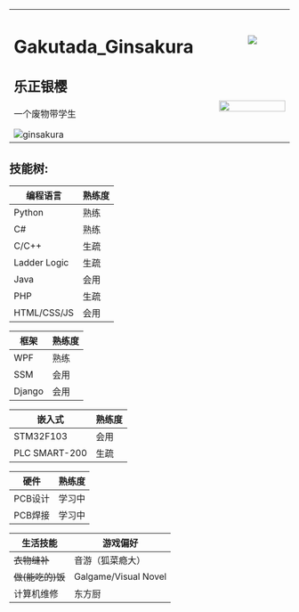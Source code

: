<table border="0" cellspacing="0" cellpadding="0">
      <tbody>
        <tr>
          <td rowspan="2" width="500">
            <h1>Gakutada_Ginsakura</h1>
            <h2>乐正银樱</h2>
            <p>一个废物带学生</p>
            <img src="https://count.getloli.com/get/@ginsakura?theme=rule34" alt="ginsakura" />
          </td>
          <td width="600" align="center">
            <img justify="center" align="center" src="https://github-stats.gakutada.xyz/api?username=Ginsakura&show_icons=true&count_private=true&hide_border=true&include_all_commits=true&theme=synthwave" />
          </td>
        </tr>
        <tr>
          <td width="600">
            <img justify="center" align="center" src="http://github-stats.gakutada.xyz/api/top-langs/?username=ginsakura&hide_border=true&layout=compact&hide=lua&theme=synthwave" style="width: 100%"/>
          </td>
        </tr>
      </tbody>
</table>

## 技能树:
|   编程语言   | 熟练度 |
|--------------|--------|
| Python       |  熟练  |
| C#           |  熟练  |
| C/C++        |  生疏  |
| Ladder Logic |  生疏  |
| Java         |  会用  |
| PHP          |  生疏  |
| HTML/CSS/JS  |  会用  |

|  框架  | 熟练度 |
|--------|--------|
| WPF    |  熟练  |
| SSM    |  会用  |
| Django |  会用  |

|     嵌入式    | 熟练度 |
|---------------|--------|
| STM32F103     |  会用  |
| PLC SMART-200 |  生疏  |

|   硬件  | 熟练度 |
|---------|--------|
| PCB设计 | 学习中 |
| PCB焊接 | 学习中 |

|     生活技能     |       游戏偏好       |
|------------------|----------------------|
| ~~衣物缝补~~     | 音游（狐菜瘾大）     |
| ~~做(能吃的)饭~~ | Galgame/Visual Novel |
| 计算机维修       | 东方厨               |
